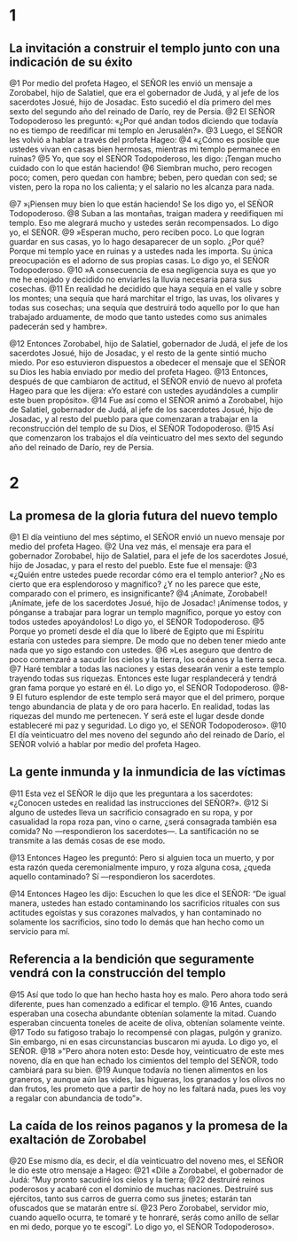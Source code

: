 # 1 
## La invitación a construir el templo junto con una indicación de su éxito
@1 Por medio del profeta Hageo, el SEÑOR les envió un mensaje a Zorobabel, hijo de Salatiel, que era el gobernador de Judá, y al jefe de los sacerdotes Josué, hijo de Josadac. Esto sucedió el día primero del mes sexto del segundo año del reinado de Darío, rey de Persia. @2 El SEÑOR Todopoderoso les preguntó: «¿Por qué andan todos diciendo que todavía no es tiempo de reedificar mi templo en Jerusalén?». @3 Luego, el SEÑOR les volvió a hablar a través del profeta Hageo: 
@4 «¿Cómo es posible que ustedes vivan en casas bien hermosas, mientras mi templo permanece en ruinas? 
@5 Yo, que soy el SEÑOR Todopoderoso, les digo: ¡Tengan mucho cuidado con lo que están haciendo! 
@6 Siembran mucho, pero recogen poco; comen, pero quedan con hambre; beben, pero quedan con sed; se visten, pero la ropa no los calienta; y el salario no les alcanza para nada.

@7 »¡Piensen muy bien lo que están haciendo! Se los digo yo, el SEÑOR Todopoderoso. 
@8 Suban a las montañas, traigan madera y reedifiquen mi templo. Eso me alegrará mucho y ustedes serán recompensados. Lo digo yo, el SEÑOR. @9 »Esperan mucho, pero reciben poco. Lo que logran guardar en sus casas, yo lo hago desaparecer de un soplo. ¿Por qué? Porque mi templo yace en ruinas y a ustedes nada les importa. Su única preocupación es el adorno de sus propias casas. Lo digo yo, el SEÑOR Todopoderoso. @10 »A consecuencia de esa negligencia suya es que yo me he enojado y decidido no enviarles la lluvia necesaria para sus cosechas. 
@11 En realidad he decidido que haya sequía en el valle y sobre los montes; una sequía que hará marchitar el trigo, las uvas, los olivares y todas sus cosechas; una sequía que destruirá todo aquello por lo que han trabajado arduamente, de modo que tanto ustedes como sus animales padecerán sed y hambre».

@12 Entonces Zorobabel, hijo de Salatiel, gobernador de Judá, el jefe de los sacerdotes Josué, hijo de Josadac, y el resto de la gente sintió mucho miedo. Por eso estuvieron dispuestos a obedecer el mensaje que el SEÑOR su Dios les había enviado por medio del profeta Hageo. @13 Entonces, después de que cambiaron de actitud, el SEÑOR envió de nuevo al profeta Hageo para que les dijera: «Yo estaré con ustedes ayudándoles a cumplir este buen propósito». 
@14 Fue así como el SEÑOR animó a Zorobabel, hijo de Salatiel, gobernador de Judá, al jefe de los sacerdotes Josué, hijo de Josadac, y al resto del pueblo para que comenzaran a trabajar en la reconstrucción del templo de su Dios, el SEÑOR Todopoderoso. 
@15 Así que comenzaron los trabajos el día veinticuatro del mes sexto del segundo año del reinado de Darío, rey de Persia. 

# 2 
## La promesa de la gloria futura del nuevo templo
@1 El día veintiuno del mes séptimo, el SEÑOR envió un nuevo mensaje por medio del profeta Hageo. 
@2 Una vez más, el mensaje era para el gobernador Zorobabel, hijo de Salatiel, para el jefe de los sacerdotes Josué, hijo de Josadac, y para el resto del pueblo. Este fue el mensaje: @3 «¿Quién entre ustedes puede recordar cómo era el templo anterior? ¿No es cierto que era esplendoroso y magnífico? ¿Y no les parece que este, comparado con el primero, es insignificante? 
@4 ¡Anímate, Zorobabel! ¡Anímate, jefe de los sacerdotes Josué, hijo de Josadac! ¡Anímense todos, y pónganse a trabajar para lograr un templo magnífico, porque yo estoy con todos ustedes apoyándolos! Lo digo yo, el SEÑOR Todopoderoso. 
@5 Porque yo prometí desde el día que lo liberé de Egipto que mi Espíritu estaría con ustedes para siempre. De modo que no deben tener miedo ante nada que yo sigo estando con ustedes. @6 »Les aseguro que dentro de poco comenzaré a sacudir los cielos y la tierra, los océanos y la tierra seca. 
@7 Haré temblar a todas las naciones y estas desearán venir a este templo trayendo todas sus riquezas. Entonces este lugar resplandecerá y tendrá gran fama porque yo estaré en él. Lo digo yo, el SEÑOR Todopoderoso. 
@8-9 El futuro esplendor de este templo será mayor que el del primero, porque tengo abundancia de plata y de oro para hacerlo. En realidad, todas las riquezas del mundo me pertenecen. Y será este el lugar desde donde estableceré mi paz y seguridad. Lo digo yo, el SEÑOR Todopoderoso». @10 El día veinticuatro del mes noveno del segundo año del reinado de Darío, el SEÑOR volvió a hablar por medio del profeta Hageo.

## La gente inmunda y la inmundicia de las víctimas
@11 Esta vez el SEÑOR le dijo que les preguntara a los sacerdotes: «¿Conocen ustedes en realidad las instrucciones del SEÑOR?». @12 Si alguno de ustedes lleva un sacrificio consagrado en su ropa, y por casualidad la ropa roza pan, vino o carne, ¿será consagrada también esa comida? No —respondieron los sacerdotes—. La santificación no se transmite a las demás cosas de ese modo.

@13 Entonces Hageo les preguntó: Pero si alguien toca un muerto, y por esta razón queda ceremonialmente impuro, y roza alguna cosa, ¿queda aquello contaminado? Sí —respondieron los sacerdotes.

@14 Entonces Hageo les dijo: Escuchen lo que les dice el SEÑOR: “De igual manera, ustedes han estado contaminando los sacrificios rituales con sus actitudes egoístas y sus corazones malvados, y han contaminado no solamente los sacrificios, sino todo lo demás que han hecho como un servicio para mí.

## Referencia a la bendición que seguramente vendrá con la construcción del templo
@15 Así que todo lo que han hecho hasta hoy es malo. Pero ahora todo será diferente, pues han comenzado a edificar el templo. 
@16 Antes, cuando esperaban una cosecha abundante obtenían solamente la mitad. Cuando esperaban cincuenta toneles de aceite de oliva, obtenían solamente veinte. 
@17 Todo su fatigoso trabajo lo recompensé con plagas, pulgón y granizo. Sin embargo, ni en esas circunstancias buscaron mi ayuda. Lo digo yo, el SEÑOR. @18 »”Pero ahora noten esto: Desde hoy, veinticuatro de este mes noveno, día en que han echado los cimientos del templo del SEÑOR, todo cambiará para su bien. 
@19 Aunque todavía no tienen alimentos en los graneros, y aunque aún las vides, las higueras, los granados y los olivos no dan frutos, les prometo que a partir de hoy no les faltará nada, pues les voy a regalar con abundancia de todo”».

## La caída de los reinos paganos y la promesa de la exaltación de Zorobabel
@20 Ese mismo día, es decir, el día veinticuatro del noveno mes, el SEÑOR le dio este otro mensaje a Hageo: @21 «Dile a Zorobabel, el gobernador de Judá: “Muy pronto sacudiré los cielos y la tierra; 
@22 destruiré reinos poderosos y acabaré con el dominio de muchas naciones. Destruiré sus ejércitos, tanto sus carros de guerra como sus jinetes; estarán tan ofuscados que se matarán entre sí. 
@23 Pero Zorobabel, servidor mío, cuando aquello ocurra, te tomaré y te honraré, serás como anillo de sellar en mi dedo, porque yo te escogí”. Lo digo yo, el SEÑOR Todopoderoso».